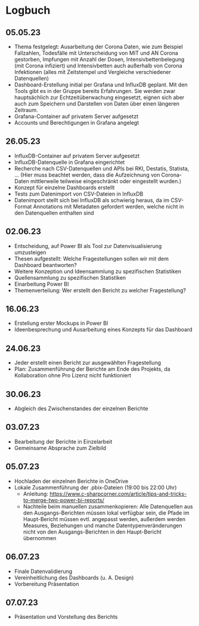 # Logbuch

## 05.05.23

- Thema festgelegt: Ausarbeitung der Corona Daten, wie zum Beispiel Fallzahlen, Todesfälle mit Unterscheidung von MIT und AN Corona gestorben, 
Impfungen mit Anzahl der Dosen, Intensivbettenbelegung (mit Corona infiziert) und Intensivbetten auch außerhalb von Corona Infektionen (alles mit Zeitstempel und Vergleiche verschiedener Datenquellen)
- Dashboard-Erstellung initial per Grafana und InfluxDB geplant. Mit den Tools gibt es in der Gruppe bereits Erfahrungen. Sie werden zwar hauptsächlich zur Echtzeitüberwachung eingesetzt, eignen sich aber auch zum Speichern und Darstellen von Daten über einen längeren Zeitraum.
- Grafana-Container auf privatem Server aufgesetzt
- Accounts und Berechtigungen in Grafana angelegt

## 26.05.23

- InfluxDB-Container auf privatem Server aufgesetzt
- InfluxDB-Datenquelle in Grafana eingerichtet
- Recherche nach CSV-Datenquellen und APIs bei RKI, Destatis, Statista, ... (Hier muss beachtet werden, dass die Aufzeichnung von Corona-Daten mittlerweile teilweise eingeschränkt oder eingestellt wurden.)
- Konzept für einzelne Dashboards erstellt
- Tests zum Datenimport von CSV-Dateien in InfluxDB
- Datenimport stellt sich bei InfluxDB als schwierig heraus, da im CSV-Format Annotations mit Metadaten gefordert werden, welche nicht in den Datenquellen enthalten sind

## 02.06.23

- Entscheidung, auf Power BI als Tool zur Datenvisualisierung umzusteigen
- Thesen aufgestellt: Welche Fragestellungen sollen wir mit dem Dashboard beantworten?
- Weitere Konzeption und Ideensammlung zu spezifischen Statistiken
- Quellensammlung zu spezifischen Statistiken
- Einarbeitung Power BI
- Themenverteilung: Wer erstellt den Bericht zu welcher Fragestellung?

## 16.06.23

- Erstellung erster Mockups in Power BI
- Ideenbesprechung und Ausarbeitung eines Konzepts für das Dashboard

## 24.06.23

- Jeder erstellt einen Bericht zur ausgewählten Fragestellung
- Plan: Zusammenführung der Berichte am Ende des Projekts, da Kollaboration ohne Pro Lizenz nicht funktioniert

## 30.06.23

- Abgleich des Zwischenstandes der einzelnen Berichte

## 03.07.23

- Bearbeitung der Berichte in Einzelarbeit
- Gemeinsame Absprache zum Zielbild

## 05.07.23

- Hochladen der einzelnen Berichte in OneDrive
- Lokale Zusammenführung der .pbix-Dateien (19:00 bis 22:00 Uhr)
    - Anleitung: https://www.c-sharpcorner.com/article/tips-and-tricks-to-merge-two-power-bi-reports/
    - Nachteile beim manuellen zusammenkopieren: Alle Datenquellen aus den Ausgangs-Berichten müssen lokal verfügbar sein, die Pfade im Haupt-Bericht müssen evtl. angepasst werden, außerdem werden Measures, Beziehungen und manche Datentypenveränderungen nicht von den Ausgangs-Berichten in den Haupt-Bericht übernommen


## 06.07.23

- Finale Datenvalidierung
- Vereinheitlichung des Dashboards (u. A. Design)
- Vorbereitung Präsentation

## 07.07.23
- Präsentation und Vorstellung des Berichts
